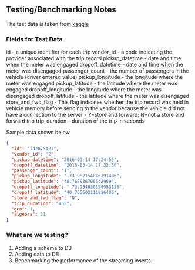 ## Testing/Benchmarking Notes

The test data is taken from [kaggle](https://www.kaggle.com/competitions/nyc-taxi-trip-duration/data?select=train.zip)

### Fields for Test Data

id - a unique identifier for each trip
vendor_id - a code indicating the provider associated with the trip record
pickup_datetime - date and time when the meter was engaged
dropoff_datetime - date and time when the meter was disengaged
passenger_count - the number of passengers in the vehicle (driver entered value)
pickup_longitude - the longitude where the meter was engaged
pickup_latitude - the latitude where the meter was engaged
dropoff_longitude - the longitude where the meter was disengaged
dropoff_latitude - the latitude where the meter was disengaged
store_and_fwd_flag - This flag indicates whether the trip record was held in vehicle memory before sending to the vendor because the vehicle did not have a connection to the server - Y=store and forward; N=not a store and forward trip
trip_duration - duration of the trip in seconds

Sample data shown below

```json
{
  "id": "id2875421",
  "vendor_id": "2",
  "pickup_datetime": "2016-03-14 17:24:55",
  "dropoff_datetime": "2016-03-14 17:32:30",
  "passenger_count": "1",
  "pickup_longitude": "-73.982154846191406",
  "pickup_latitude": "40.767936706542969",
  "dropoff_longitude": "-73.964630126953125",
  "dropoff_latitude": "40.765602111816406",
  "store_and_fwd_flag": "N",
  "trip_duration": "455",
  "geo": 1,
  "algebra": 21
}
```

### What are we testing?

1. Adding a schema to DB
2. Adding data to DB
3. Benchmarking the performance of the streaming inserts.

```

```
